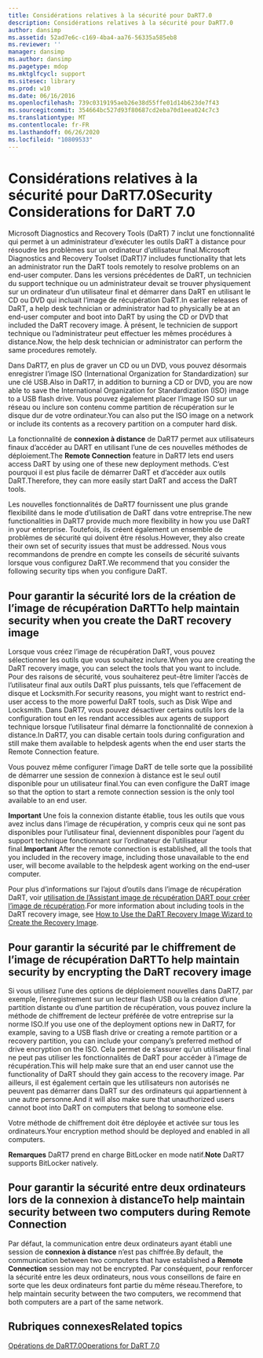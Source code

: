 ```yaml
---
title: Considérations relatives à la sécurité pour DaRT7.0
description: Considérations relatives à la sécurité pour DaRT7.0
author: dansimp
ms.assetid: 52ad7e6c-c169-4ba4-aa76-56335a585eb8
ms.reviewer: ''
manager: dansimp
ms.author: dansimp
ms.pagetype: mdop
ms.mktglfcycl: support
ms.sitesec: library
ms.prod: w10
ms.date: 06/16/2016
ms.openlocfilehash: 739c0319195aeb26e38d55ffe01d14b623de7f43
ms.sourcegitcommit: 354664bc527d93f80687cd2eba70d1eea024c7c3
ms.translationtype: MT
ms.contentlocale: fr-FR
ms.lasthandoff: 06/26/2020
ms.locfileid: "10809533"
---
```

# <span data-ttu-id="44f1f-103">Considérations relatives à la sécurité pour DaRT7.0</span><span class="sxs-lookup"><span data-stu-id="44f1f-103">Security Considerations for DaRT 7.0</span></span>


<span data-ttu-id="44f1f-104">Microsoft Diagnostics and Recovery Tools (DaRT) 7 inclut une fonctionnalité qui permet à un administrateur d’exécuter les outils DaRT à distance pour résoudre les problèmes sur un ordinateur d’utilisateur final.</span><span class="sxs-lookup"><span data-stu-id="44f1f-104">Microsoft Diagnostics and Recovery Toolset (DaRT)7 includes functionality that lets an administrator run the DaRT tools remotely to resolve problems on an end-user computer.</span></span> <span data-ttu-id="44f1f-105">Dans les versions précédentes de DaRT, un technicien du support technique ou un administrateur devait se trouver physiquement sur un ordinateur d’un utilisateur final et démarrer dans DaRT en utilisant le CD ou DVD qui incluait l’image de récupération DaRT.</span><span class="sxs-lookup"><span data-stu-id="44f1f-105">In earlier releases of DaRT, a help desk technician or administrator had to physically be at an end-user computer and boot into DaRT by using the CD or DVD that included the DaRT recovery image.</span></span> <span data-ttu-id="44f1f-106">À présent, le technicien de support technique ou l’administrateur peut effectuer les mêmes procédures à distance.</span><span class="sxs-lookup"><span data-stu-id="44f1f-106">Now, the help desk technician or administrator can perform the same procedures remotely.</span></span>

<span data-ttu-id="44f1f-107">Dans DaRT7, en plus de graver un CD ou un DVD, vous pouvez désormais enregistrer l’image ISO (International Organization for Standardization) sur une clé USB.</span><span class="sxs-lookup"><span data-stu-id="44f1f-107">Also in DaRT7, in addition to burning a CD or DVD, you are now able to save the International Organization for Standardization (ISO) image to a USB flash drive.</span></span> <span data-ttu-id="44f1f-108">Vous pouvez également placer l’image ISO sur un réseau ou inclure son contenu comme partition de récupération sur le disque dur de votre ordinateur.</span><span class="sxs-lookup"><span data-stu-id="44f1f-108">You can also put the ISO image on a network or include its contents as a recovery partition on a computer hard disk.</span></span>

<span data-ttu-id="44f1f-109">La fonctionnalité de **connexion à distance** de DaRT7 permet aux utilisateurs finaux d’accéder au DART en utilisant l’une de ces nouvelles méthodes de déploiement.</span><span class="sxs-lookup"><span data-stu-id="44f1f-109">The **Remote Connection** feature in DaRT7 lets end users access DaRT by using one of these new deployment methods.</span></span> <span data-ttu-id="44f1f-110">C’est pourquoi il est plus facile de démarrer DaRT et d’accéder aux outils DaRT.</span><span class="sxs-lookup"><span data-stu-id="44f1f-110">Therefore, they can more easily start DaRT and access the DaRT tools.</span></span>

<span data-ttu-id="44f1f-111">Les nouvelles fonctionnalités de DaRT7 fournissent une plus grande flexibilité dans le mode d’utilisation de DaRT dans votre entreprise.</span><span class="sxs-lookup"><span data-stu-id="44f1f-111">The new functionalities in DaRT7 provide much more flexibility in how you use DaRT in your enterprise.</span></span> <span data-ttu-id="44f1f-112">Toutefois, ils créent également un ensemble de problèmes de sécurité qui doivent être résolus.</span><span class="sxs-lookup"><span data-stu-id="44f1f-112">However, they also create their own set of security issues that must be addressed.</span></span> <span data-ttu-id="44f1f-113">Nous vous recommandons de prendre en compte les conseils de sécurité suivants lorsque vous configurez DaRT.</span><span class="sxs-lookup"><span data-stu-id="44f1f-113">We recommend that you consider the following security tips when you configure DaRT.</span></span>

## <span data-ttu-id="44f1f-114">Pour garantir la sécurité lors de la création de l’image de récupération DaRT</span><span class="sxs-lookup"><span data-stu-id="44f1f-114">To help maintain security when you create the DaRT recovery image</span></span>


<span data-ttu-id="44f1f-115">Lorsque vous créez l’image de récupération DaRT, vous pouvez sélectionner les outils que vous souhaitez inclure.</span><span class="sxs-lookup"><span data-stu-id="44f1f-115">When you are creating the DaRT recovery image, you can select the tools that you want to include.</span></span> <span data-ttu-id="44f1f-116">Pour des raisons de sécurité, vous souhaiterez peut-être limiter l’accès de l’utilisateur final aux outils DaRT plus puissants, tels que l’effacement de disque et Locksmith.</span><span class="sxs-lookup"><span data-stu-id="44f1f-116">For security reasons, you might want to restrict end-user access to the more powerful DaRT tools, such as Disk Wipe and Locksmith.</span></span> <span data-ttu-id="44f1f-117">Dans DaRT7, vous pouvez désactiver certains outils lors de la configuration tout en les rendant accessibles aux agents de support technique lorsque l’utilisateur final démarre la fonctionnalité de connexion à distance.</span><span class="sxs-lookup"><span data-stu-id="44f1f-117">In DaRT7, you can disable certain tools during configuration and still make them available to helpdesk agents when the end user starts the Remote Connection feature.</span></span>

<span data-ttu-id="44f1f-118">Vous pouvez même configurer l’image DaRT de telle sorte que la possibilité de démarrer une session de connexion à distance est le seul outil disponible pour un utilisateur final.</span><span class="sxs-lookup"><span data-stu-id="44f1f-118">You can even configure the DaRT image so that the option to start a remote connection session is the only tool available to an end user.</span></span>

<span data-ttu-id="44f1f-119">**Important**  Une fois la connexion distante établie, tous les outils que vous avez inclus dans l’image de récupération, y compris ceux qui ne sont pas disponibles pour l’utilisateur final, deviennent disponibles pour l’agent du support technique fonctionnant sur l’ordinateur de l’utilisateur final.</span><span class="sxs-lookup"><span data-stu-id="44f1f-119">**Important** After the remote connection is established, all the tools that you included in the recovery image, including those unavailable to the end user, will become available to the helpdesk agent working on the end–user computer.</span></span>

 

<span data-ttu-id="44f1f-120">Pour plus d’informations sur l’ajout d’outils dans l’image de récupération DaRT, voir [utilisation de l’Assistant image de récupération DART pour créer l’image de récupération](how-to-use-the-dart-recovery-image-wizard-to-create-the-recovery-image-dart-7.md).</span><span class="sxs-lookup"><span data-stu-id="44f1f-120">For more information about including tools in the DaRT recovery image, see [How to Use the DaRT Recovery Image Wizard to Create the Recovery Image](how-to-use-the-dart-recovery-image-wizard-to-create-the-recovery-image-dart-7.md).</span></span>

## <span data-ttu-id="44f1f-121">Pour garantir la sécurité par le chiffrement de l’image de récupération DaRT</span><span class="sxs-lookup"><span data-stu-id="44f1f-121">To help maintain security by encrypting the DaRT recovery image</span></span>


<span data-ttu-id="44f1f-122">Si vous utilisez l’une des options de déploiement nouvelles dans DaRT7, par exemple, l’enregistrement sur un lecteur flash USB ou la création d’une partition distante ou d’une partition de récupération, vous pouvez inclure la méthode de chiffrement de lecteur préférée de votre entreprise sur la norme ISO.</span><span class="sxs-lookup"><span data-stu-id="44f1f-122">If you use one of the deployment options new in DaRT7, for example, saving to a USB flash drive or creating a remote partition or a recovery partition, you can include your company’s preferred method of drive encryption on the ISO.</span></span> <span data-ttu-id="44f1f-123">Cela permet de s’assurer qu’un utilisateur final ne peut pas utiliser les fonctionnalités de DaRT pour accéder à l’image de récupération.</span><span class="sxs-lookup"><span data-stu-id="44f1f-123">This will help make sure that an end user cannot use the functionality of DaRT should they gain access to the recovery image.</span></span> <span data-ttu-id="44f1f-124">Par ailleurs, il est également certain que les utilisateurs non autorisés ne peuvent pas démarrer dans DaRT sur des ordinateurs qui appartiennent à une autre personne.</span><span class="sxs-lookup"><span data-stu-id="44f1f-124">And it will also make sure that unauthorized users cannot boot into DaRT on computers that belong to someone else.</span></span>

<span data-ttu-id="44f1f-125">Votre méthode de chiffrement doit être déployée et activée sur tous les ordinateurs.</span><span class="sxs-lookup"><span data-stu-id="44f1f-125">Your encryption method should be deployed and enabled in all computers.</span></span>

<span data-ttu-id="44f1f-126">**Remarques**  DaRT7 prend en charge BitLocker en mode natif.</span><span class="sxs-lookup"><span data-stu-id="44f1f-126">**Note** DaRT7 supports BitLocker natively.</span></span>

 

## <span data-ttu-id="44f1f-127">Pour garantir la sécurité entre deux ordinateurs lors de la connexion à distance</span><span class="sxs-lookup"><span data-stu-id="44f1f-127">To help maintain security between two computers during Remote Connection</span></span>


<span data-ttu-id="44f1f-128">Par défaut, la communication entre deux ordinateurs ayant établi une session de **connexion à distance** n’est pas chiffrée.</span><span class="sxs-lookup"><span data-stu-id="44f1f-128">By default, the communication between two computers that have established a **Remote Connection** session may not be encrypted.</span></span> <span data-ttu-id="44f1f-129">Par conséquent, pour renforcer la sécurité entre les deux ordinateurs, nous vous conseillons de faire en sorte que les deux ordinateurs font partie du même réseau.</span><span class="sxs-lookup"><span data-stu-id="44f1f-129">Therefore, to help maintain security between the two computers, we recommend that both computers are a part of the same network.</span></span>

## <span data-ttu-id="44f1f-130">Rubriques connexes</span><span class="sxs-lookup"><span data-stu-id="44f1f-130">Related topics</span></span>


[<span data-ttu-id="44f1f-131">Opérations de DaRT7.0</span><span class="sxs-lookup"><span data-stu-id="44f1f-131">Operations for DaRT 7.0</span></span>](operations-for-dart-70-new-ia.md)

 

 





